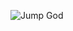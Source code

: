 
![Jump God](https://user-images.githubusercontent.com/75281423/200491073-a8dca9b2-67e0-4fec-b633-2423f37600e3.PNG)
